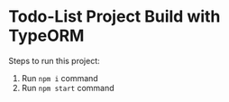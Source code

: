 # Todo-List Project Build with TypeORM

Steps to run this project:

1. Run `npm i` command
2. Run `npm start` command
